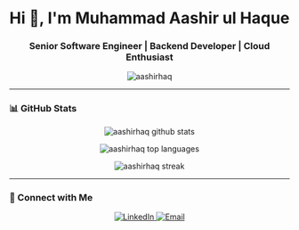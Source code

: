 <h1 align="center">Hi 👋, I'm Muhammad Aashir ul Haque</h1>
<h3 align="center">Senior Software Engineer | Backend Developer | Cloud Enthusiast</h3>

<p align="center">
  <img src="https://komarev.com/ghpvc/?username=aashirhaq&label=Profile%20views&color=0e75b6&style=flat" alt="aashirhaq" />
</p>

---

### 📊 GitHub Stats

<p align="center">
  <img src="https://github-readme-stats.vercel.app/api?username=aashirhaq&show_icons=true&theme=radical" alt="aashirhaq github stats" />
</p>

<p align="center">
  <img src="https://github-readme-stats.vercel.app/api/top-langs/?username=aashirhaq&layout=compact&theme=gruvbox" alt="aashirhaq top languages" />
</p>

<p align="center">
  <img src="https://github-readme-streak-stats.herokuapp.com/?user=aashirhaq&theme=highcontrast" alt="aashirhaq streak" />
</p>

---

### 🔗 Connect with Me

<p align="center">
  <a href="https://www.linkedin.com/in/aashirhaque/" target="_blank">
    <img src="https://img.shields.io/badge/LinkedIn-blue?logo=linkedin&style=for-the-badge" alt="LinkedIn"/>
  </a>
  <a href="mailto:contact@aashirhaq.com">
    <img src="https://img.shields.io/badge/Email-grey?logo=gmail&style=for-the-badge" alt="Email"/>
  </a>
</p>
